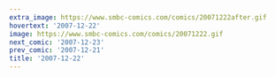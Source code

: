 ```yaml
---
extra_image: https://www.smbc-comics.com/comics/20071222after.gif
hovertext: '2007-12-22'
image: https://www.smbc-comics.com/comics/20071222.gif
next_comic: '2007-12-23'
prev_comic: '2007-12-21'
title: '2007-12-22'
---
```



